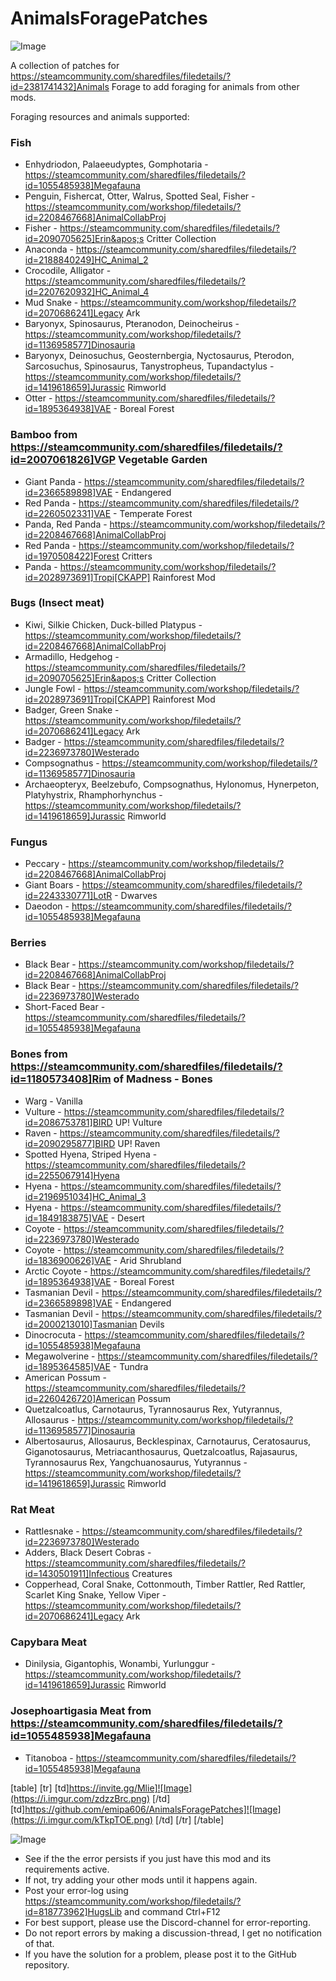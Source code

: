 # AnimalsForagePatches

![Image](https://i.imgur.com/WAEzk68.png)

A collection of patches for https://steamcommunity.com/sharedfiles/filedetails/?id=2381741432]Animals Forage to add foraging for animals from other mods.

Foraging resources and animals supported:

### Fish



- Enhydriodon, Palaeeudyptes, Gomphotaria - https://steamcommunity.com/sharedfiles/filedetails/?id=1055485938]Megafauna
- Penguin, Fishercat, Otter, Walrus, Spotted Seal, Fisher - https://steamcommunity.com/workshop/filedetails/?id=2208467668]AnimalCollabProj
- Fisher - https://steamcommunity.com/sharedfiles/filedetails/?id=2090705625]Erin&apos;s Critter Collection
- Anaconda - https://steamcommunity.com/sharedfiles/filedetails/?id=2188840249]HC_Animal_2
- Crocodile, Alligator - https://steamcommunity.com/sharedfiles/filedetails/?id=2207620932]HC_Animal_4
- Mud Snake - https://steamcommunity.com/workshop/filedetails/?id=2070686241]Legacy Ark
- Baryonyx, Spinosaurus, Pteranodon, Deinocheirus - https://steamcommunity.com/workshop/filedetails/?id=1136958577]Dinosauria
- Baryonyx, Deinosuchus, Geosternbergia, Nyctosaurus, Pterodon, Sarcosuchus, Spinosaurus, Tanystropheus, Tupandactylus - https://steamcommunity.com/workshop/filedetails/?id=1419618659]Jurassic Rimworld
- Otter - https://steamcommunity.com/sharedfiles/filedetails/?id=1895364938]VAE - Boreal Forest


### Bamboo from https://steamcommunity.com/sharedfiles/filedetails/?id=2007061826]VGP Vegetable Garden



- Giant Panda - https://steamcommunity.com/sharedfiles/filedetails/?id=2366589898]VAE - Endangered
- Red Panda - https://steamcommunity.com/sharedfiles/filedetails/?id=2260502331]VAE - Temperate Forest
- Panda, Red Panda - https://steamcommunity.com/workshop/filedetails/?id=2208467668]AnimalCollabProj
- Red Panda - https://steamcommunity.com/workshop/filedetails/?id=1970508422]Forest Critters
- Panda - https://steamcommunity.com/workshop/filedetails/?id=2028973691]Tropi[CKAPP] Rainforest Mod


### Bugs (Insect meat)



- Kiwi, Silkie Chicken, Duck-billed Platypus - https://steamcommunity.com/workshop/filedetails/?id=2208467668]AnimalCollabProj
- Armadillo, Hedgehog - https://steamcommunity.com/sharedfiles/filedetails/?id=2090705625]Erin&apos;s Critter Collection
- Jungle Fowl - https://steamcommunity.com/workshop/filedetails/?id=2028973691]Tropi[CKAPP] Rainforest Mod
- Badger, Green Snake - https://steamcommunity.com/workshop/filedetails/?id=2070686241]Legacy Ark
- Badger - https://steamcommunity.com/sharedfiles/filedetails/?id=2236973780]Westerado
- Compsognathus - https://steamcommunity.com/workshop/filedetails/?id=1136958577]Dinosauria
- Archaeopteryx, Beelzebufo, Compsognathus, Hylonomus, Hynerpeton, Platyhystrix, Rhamphorhynchus - https://steamcommunity.com/workshop/filedetails/?id=1419618659]Jurassic Rimworld


### Fungus



- Peccary - https://steamcommunity.com/workshop/filedetails/?id=2208467668]AnimalCollabProj
- Giant Boars - https://steamcommunity.com/sharedfiles/filedetails/?id=2243330771]LotR - Dwarves
- Daeodon - https://steamcommunity.com/sharedfiles/filedetails/?id=1055485938]Megafauna


### Berries



- Black Bear - https://steamcommunity.com/workshop/filedetails/?id=2208467668]AnimalCollabProj
- Black Bear - https://steamcommunity.com/sharedfiles/filedetails/?id=2236973780]Westerado
- Short-Faced Bear - https://steamcommunity.com/sharedfiles/filedetails/?id=1055485938]Megafauna


### Bones from https://steamcommunity.com/sharedfiles/filedetails/?id=1180573408]Rim of Madness - Bones



- Warg - Vanilla
- Vulture - https://steamcommunity.com/sharedfiles/filedetails/?id=2086753781]BIRD UP! Vulture
- Raven - https://steamcommunity.com/sharedfiles/filedetails/?id=2090295877]BIRD UP! Raven
- Spotted Hyena, Striped Hyena - https://steamcommunity.com/sharedfiles/filedetails/?id=2255067914]Hyena
- Hyena - https://steamcommunity.com/sharedfiles/filedetails/?id=2196951034]HC_Animal_3
- Hyena - https://steamcommunity.com/sharedfiles/filedetails/?id=1849183875]VAE - Desert
- Coyote - https://steamcommunity.com/sharedfiles/filedetails/?id=2236973780]Westerado
- Coyote - https://steamcommunity.com/sharedfiles/filedetails/?id=1836900626]VAE - Arid Shrubland
- Arctic Coyote - https://steamcommunity.com/sharedfiles/filedetails/?id=1895364938]VAE - Boreal Forest
- Tasmanian Devil - https://steamcommunity.com/sharedfiles/filedetails/?id=2366589898]VAE - Endangered
- Tasmanian Devil - https://steamcommunity.com/sharedfiles/filedetails/?id=2000213010]Tasmanian Devils
- Dinocrocuta - https://steamcommunity.com/sharedfiles/filedetails/?id=1055485938]Megafauna
- Megawolverine - https://steamcommunity.com/sharedfiles/filedetails/?id=1895364585]VAE - Tundra
- American Possum - https://steamcommunity.com/sharedfiles/filedetails/?id=2260426720]American Possum
- Quetzalcoatlus, Carnotaurus, Tyrannosaurus Rex, Yutyrannus, Allosaurus - https://steamcommunity.com/workshop/filedetails/?id=1136958577]Dinosauria
- Albertosaurus, Allosaurus, Becklespinax, Carnotaurus, Ceratosaurus, Giganotosaurus, Metriacanthosaurus, Quetzalcoatlus, Rajasaurus, Tyrannosaurus Rex, Yangchuanosaurus, Yutyrannus - https://steamcommunity.com/workshop/filedetails/?id=1419618659]Jurassic Rimworld


### Rat Meat



- Rattlesnake - https://steamcommunity.com/sharedfiles/filedetails/?id=2236973780]Westerado
- Adders, Black Desert Cobras - https://steamcommunity.com/sharedfiles/filedetails/?id=1430501911]Infectious Creatures
- Copperhead, Coral Snake, Cottonmouth, Timber Rattler, Red Rattler, Scarlet King Snake, Yellow Viper - https://steamcommunity.com/workshop/filedetails/?id=2070686241]Legacy Ark


### Capybara Meat



- Dinilysia, Gigantophis, Wonambi, Yurlunggur - https://steamcommunity.com/workshop/filedetails/?id=1419618659]Jurassic Rimworld


### Josephoartigasia Meat from https://steamcommunity.com/sharedfiles/filedetails/?id=1055485938]Megafauna



- Titanoboa - https://steamcommunity.com/sharedfiles/filedetails/?id=1055485938]Megafauna



[table]
	[tr]
		[td]https://invite.gg/Mlie]![Image](https://i.imgur.com/zdzzBrc.png)
[/td]
		[td]https://github.com/emipa606/AnimalsForagePatches]![Image](https://i.imgur.com/kTkpTOE.png)
[/td]
	[/tr]
[/table]

![Image](https://i.imgur.com/Rs6T6cr.png)



-  See if the the error persists if you just have this mod and its requirements active.
-  If not, try adding your other mods until it happens again.
-  Post your error-log using https://steamcommunity.com/workshop/filedetails/?id=818773962]HugsLib and command Ctrl+F12
-  For best support, please use the Discord-channel for error-reporting.
-  Do not report errors by making a discussion-thread, I get no notification of that.
-  If you have the solution for a problem, please post it to the GitHub repository.


